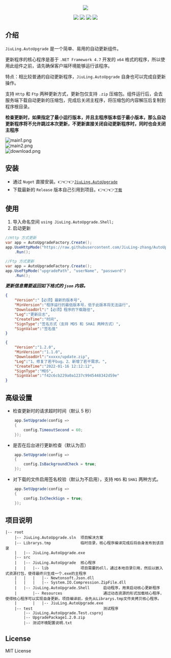 <p align="center">
<a href="https://github.com/JiuLing-zhang/JiuLing.AutoUpgrade" target="_blank"><img src="https://s2.loli.net/2022/03/06/CG8X5AOwfFRInSa.png" ></a>
</p>

<div align="center">

![](https://img.shields.io/github/license/JiuLing-zhang/JiuLing.AutoUpgrade)
![](https://img.shields.io/github/workflow/status/JiuLing-zhang/JiuLing.AutoUpgrade/Build)
[![](https://img.shields.io/nuget/v/JiuLing.AutoUpgrade)](https://www.nuget.org/packages/JiuLing.AutoUpgrade)
[![](https://img.shields.io/github/v/release/JiuLing-zhang/JiuLing.AutoUpgrade)](https://github.com/JiuLing-zhang/JiuLing.AutoUpgrade/releases)

</div>


## 介绍
`JiuLing.AutoUpgrade` 是一个简单、易用的自动更新组件。  

更新程序的核心程序是基于 `.NET Framework 4.7` 开发的 `x64` 格式的程序，所以使用此组件之前，请先确保客户端环境能够运行该程序。  

特点：相比较普通的自动更新程序，`JiuLing.AutoUpgrade` 自身也可以完成自更新操作。

支持 `Http` 和 `Ftp` 两种更新方式，更新包仅支持 `.zip` 压缩包。组件运行后，会去服务端下载自动更新的压缩包，完成后关闭主程序，将压缩包的内容解压后复制到程序根目录。  

**检查更新时，如果指定了最小运行版本，并且主程序版本低于最小版本，那么自动更新程序将不允许跳过本次更新，不更新直接关闭自动更新程序时，同时也会关闭主程序**  

![main1.png](https://s2.loli.net/2022/01/21/CoOMVHLTvQAPu5X.png)  
![main2.png](https://s2.loli.net/2022/01/21/xC6jka4vGdgptTq.png)  
![download.png](https://s2.loli.net/2022/01/21/94nGMBNJpQUzYTR.png)  

## 安装  
* 通过 `Nuget` 直接安装。👉👉👉[`JiuLing.AutoUpgrade`](https://www.nuget.org/packages/JiuLing.AutoUpgrade)  
* 下载最新的 `Release` 版本自己引用到项目。👉👉👉[`下载`](https://github.com/JiuLing-zhang/JiuLing.AutoUpgrade/releases)  

## 使用  
1. 导入命名空间 `using JiuLing.AutoUpgrade.Shell;`
2. 启动更新
```C#
//Http 方式更新
var app = AutoUpgradeFactory.Create();
app.UseHttpMode("https://raw.githubusercontent.com/JiuLing-zhang/AutoUpgrade/main/test/AppInfo.json")
    .Run();

//Ftp 方式更新
var app = AutoUpgradeFactory.Create();
app.UseFtpMode("upgradePath", "userName", "password")
    .Run();
```
***更新信息需要返回如下格式的 `json` 内容。***  
```json
{
    "Version":"【必须】最新的版本号",
    "MinVersion":"程序运行的最低版本号，低于此版本将无法运行",
    "DownloadUrl":"【必须】程序的下载路径",
    "Log":"更新日志",
    "CreateTime":"时间",
    "SignType":"签名方式（支持 MD5 和 SHA1 两种方式）",
    "SignValue":"签名值"
}
```
```json
{
    "Version":"1.2.0",
    "MinVersion":"1.1.0",
    "DownloadUrl":"xxxxx/update.zip",
    "Log":"1、修复了若干bug。2、新增了若干需求。",
    "CreateTime":"2022-01-16 12:12:12",
    "SignType":"MD5",
    "SignValue":"f42c6cb229a0a1237c9945448342d59e"
}
```

## 高级设置  
* 检查更新时的请求超时时间（默认 5 秒）    

```C#
    app.SetUpgrade(config =>
    {
        config.TimeoutSecond = 60;
    });
```

* 是否在后台进行更新检查（默认为否）    

```C#
    app.SetUpgrade(config =>
    {
        config.IsBackgroundCheck = true;
    });
```

* 对下载的文件启用签名校验（默认为不启用），支持 `MD5` 和 `SHA1` 两种方式。  

```C#
    app.SetUpgrade(config =>
    {
        config.IsCheckSign = true;
    });
```

## 项目说明  

```Text
|-- root  
    |-- JiuLing.AutoUpgrade.sln  项目解决方案  
    |-- Librarys.tmp             临时目录，核心程序编译完成后将自身发布到该目录  
    |   |-- JiuLing.AutoUpgrade.exe  
    |-- src  
    |   |-- JiuLing.AutoUpgrade  核心程序  
    |   |   |-- lib              项目需要的dll，通过本地目录引用，然后以嵌入式资源打包，使得最终只生成一个.exe的主程序  
    |   |   |   |-- Newtonsoft.Json.dll  
    |   |   |   |-- System.IO.Compression.ZipFile.dll  
    |   |-- JiuLing.AutoUpgrade.Shell      启动程序，用来启动核心更新程序  
    |       |-- Resources                  通过动态资源的形式加载核心程序，使得核心程序可以实现自身更新。项目编译前，会先从Librarys.tmp文件夹拷贝核心程序。    
    |       |   |-- JiuLing.AutoUpgrade.exe  
    |-- test                               测试程序
        |-- JiuLing.AutoUpgrade.Test.csproj  
        |-- UpgradePackage1.2.0.zip  
        |-- 测试环境配置说明.txt  
```

## License
MIT License